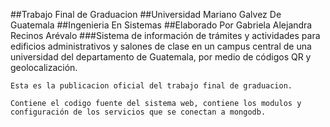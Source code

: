 ##Trabajo Final de Graduacion
##Universidad Mariano Galvez De Guatemala
##Ingenieria En Sistemas
##Elaborado Por Gabriela Alejandra Recinos Arévalo
###Sistema de información de trámites y actividades para edificios administrativos y salones de clase en un campus central de una universidad del departamento de Guatemala, por medio de códigos QR y geolocalización.


```
Esta es la publicacion oficial del trabajo final de graduacion. 

Contiene el codigo fuente del sistema web, contiene los modulos y configuración de los servicios que se conectan a mongodb.

```
